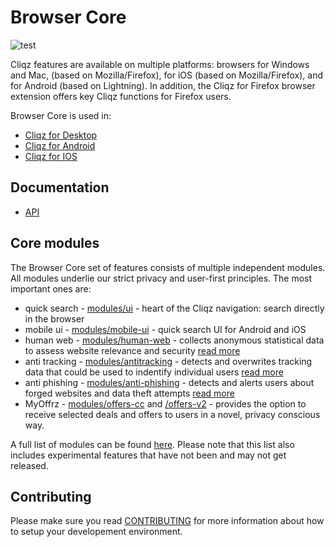 # Browser Core

![test](https://github.com/private-face/browser-core/actions/workflows/test.yml/badge.svg)

Cliqz features are available on multiple platforms: browsers for Windows and Mac, (based on Mozilla/Firefox), for iOS (based on Mozilla/Firefox), and for Android (based on Lightning). In addition, the Cliqz for Firefox browser extension offers key Cliqz functions for Firefox users.

Browser Core is used in:

* [Cliqz for Desktop](https://github.com/cliqz-oss/browser-f)
* [Cliqz for Android](https://github.com/cliqz-oss/browser-android)
* [Cliqz for IOS](https://github.com/cliqz-oss/browser-ios)

## Documentation

* [API](http://docs.clyqz.com/browser-core/api/)

## Core modules

The Browser Core set of features consists of multiple independent modules. All modules underlie our strict privacy and user-first principles. The most important ones are:

* quick search - [modules/ui](modules/ui/sources) - heart of the Cliqz navigation: search directly in the browser
* mobile ui - [modules/mobile-ui](modules/mobile-ui) - quick search UI for Android and iOS
* human web - [modules/human-web](modules/human-web/) - collects anonymous statistical data to assess website relevance and security [read more](https://cliqz.com/en/whycliqz/human-web)
* anti tracking - [modules/antitracking](modules/antitracking) - detects and overwrites tracking data that could be used to indentify individual users [read more](https://cliqz.com/en/whycliqz/anti-tracking)
* anti phishing -  [modules/anti-phishing](modules/anti-phishing) - detects and alerts users about forged websites and data theft attempts [read more](https://cliqz.com/en/whycliqz/anti-phishing)
* MyOffrz - [modules/offers-cc](modules/offers-cc) and [/offers-v2](modules/offers-v2) - provides the option to receive selected deals and offers to users in a novel, privacy conscious way.

A full list of modules can be found [here](https://github.com/cliqz-oss/browser-core/tree/master/modules). Please note that this list also includes experimental features that have not been and may not get released.

## Contributing

Please make sure you read [CONTRIBUTING](./CONTRIBUTING.md) for more
information about how to setup your developement environment.
